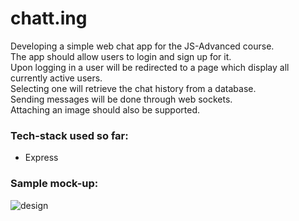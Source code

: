 # chatt.ing
Developing a simple web chat app for the JS-Advanced course. <br>
The app should allow users to login and sign up for it. <br>
Upon logging in a user will be redirected to a page which display all currently active users.<br>
Selecting one will retrieve the chat history from a database. <br>
Sending messages will be done through web sockets.<br>
Attaching an image should also be supported.


### Tech-stack used so far:
  - Express


### Sample mock-up: 
![design](https://github.com/Wo11and/chatt.ing/assets/93873508/32e67ae5-0b4a-4c38-8c28-c76383028867)
